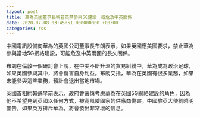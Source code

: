 ```yaml
---
layout: post
title: 華為英國董事長稱若英禁參與5G建設　或危及中英關係
date: 2020-07-08 03:45:51.000000000 +08:00
categories: rss
---
```


中國電訊設備商華為的英國公司董事長布朗表示，如果英國應美國要求，禁止華為參與當地5G網絡建設，可能危及中英兩國的長久關係。

布朗在倫敦一個研討會上說，在中美不斷升溫的貿易糾紛中，華為成為政治足球，如果英國參與其中，將會傷害自身利益。布朗又指，華為在英國有很多業務，如果未能參與這些業務，預計會退出當地市場。

英國首相約翰遜早前表示，政府會審慎考慮華為在英國5G網絡建設的角色，因為他不希望見到英國以任何方式，被高風險國家的供應商傷害。中國駐英大使劉曉明警告，如果英方排斥華為，將會發出非常壞的信息。

